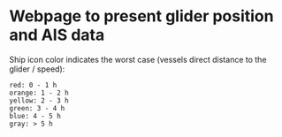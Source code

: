 # Webpage to present glider position and AIS data

Ship icon color indicates the worst case (vessels direct distance to the glider / speed):
```
red: 0 - 1 h
orange: 1 - 2 h
yellow: 2 - 3 h
green: 3 - 4 h
blue: 4 - 5 h
gray: > 5 h
```
